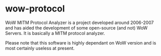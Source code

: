 wow-protocol
============

WoW MITM Protocol Analyzer is a project developed around 2006-2007 and has aided the development of some open-source (and not)
WoW Servers. It is basically a MITM protocol analyzer.

Please note that this software is highly dependant on WoW version and is most certainly useless at present.
